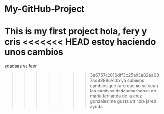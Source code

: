 # My-GitHub-Project
This is my first project
hola, fery y cris 
<<<<<<< HEAD
estoy haciendo unos cambios
=======
sdadsas
ya feer
>>>>>>> 3e6757c2816dff3c25a93a82ea087ad8888ce10b
ya subimos cambios
que raro que no se vean los cambios
dsdasdsadsdass
no maria fernanda de la cruz gonzalez 
me gusta utt
hola jared
ayuda
